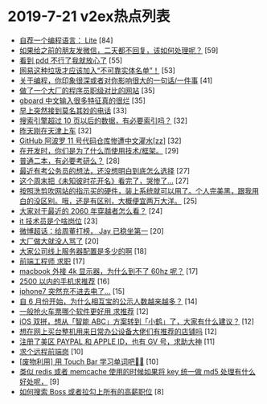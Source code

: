 # 2019-7-21 v2ex热点列表

+ [自荐一个编程语言： Lite](https://www.v2ex.com/t/584791#reply84) [84]
+ [如果给之前的朋友发微信，二天都不回复，该如何处理呢？](https://www.v2ex.com/t/584802#reply59) [59]
+ [看到 pdd 不行了我就放心了](https://www.v2ex.com/t/584823#reply55) [55]
+ [网易这种垃圾才应该加入“不可靠实体名单”！](https://www.v2ex.com/t/584832#reply53) [53]
+ [关于编程，你印象很深或者对你影响很大的一句话/一件事](https://www.v2ex.com/t/584829#reply41) [41]
+ [做了一个大厂的程序员职级对比的网站](https://www.v2ex.com/t/584792#reply35) [35]
+ [gboard 中文输入很多特征真的很烂](https://www.v2ex.com/t/584833#reply35) [35]
+ [早上突然接到莫名其妙的电话](https://www.v2ex.com/t/584814#reply33) [33]
+ [搜索引擎超过 10 页以后的数据，有必要索引吗？](https://www.v2ex.com/t/584785#reply32) [32]
+ [昨天刚在天津上车](https://www.v2ex.com/t/584790#reply32) [32]
+ [GitHub 阿波罗 11 号代码仓库惨遭中文灌水[zz]](https://www.v2ex.com/t/584866#reply32) [32]
+ [在开发时，你们是为了什么而使用技术/框架。](https://www.v2ex.com/t/584883#reply29) [29]
+ [普通二本，有必要考研么？](https://www.v2ex.com/t/584809#reply28) [28]
+ [最近有考公务员的想法，还没想明白到底怎么选择](https://www.v2ex.com/t/584854#reply27) [27]
+ [这个周末把《未知彼时花开名》看完了，哭惨了...](https://www.v2ex.com/t/584888#reply27) [27]
+ [按照洗剪吹网站的指示买的硬件，装上系统就可以用了。个人完美黑，跟我用白的没区别。哦，还是有区别，大概便宜两万大洋。](https://www.v2ex.com/t/584810#reply25) [25]
+ [大家对于最近的 2060 年穿越者怎么看？](https://www.v2ex.com/t/584901#reply24) [24]
+ [it 技术员是个啥岗位](https://www.v2ex.com/t/584877#reply23) [23]
+ [微博超话：给周董打榜， Jay 已稳坐第一](https://www.v2ex.com/t/584834#reply20) [20]
+ [大厂做大就没人骂了](https://www.v2ex.com/t/584895#reply20) [20]
+ [大家公司线上服务器配置是多少的啊](https://www.v2ex.com/t/584873#reply18) [18]
+ [前端工程师 求职](https://www.v2ex.com/t/584800#reply17) [17]
+ [macbook 外接 4k 显示器，为什么到不了 60hz 呢？](https://www.v2ex.com/t/584896#reply17) [17]
+ [2500 以内的手机求推荐](https://www.v2ex.com/t/584808#reply16) [16]
+ [iphone7 突然充不进去电了...](https://www.v2ex.com/t/584793#reply15) [15]
+ [自 6 月份开始，为什么相互宝的公示人数越来越多？](https://www.v2ex.com/t/584899#reply14) [14]
+ [一般抢火车票哪个软件更好用 求推荐](https://www.v2ex.com/t/584848#reply12) [12]
+ [iOS 双拼，想从「智能 ABC」方案转到「小鹤」了，大家有什么建议？](https://www.v2ex.com/t/584876#reply12) [12]
+ [想在网上买台整机用来日常办公设备大佬们有推荐的店铺吗](https://www.v2ex.com/t/584882#reply12) [12]
+ [注册了美区 PAYPAL 和 APPLE ID，也有 GV 号，求助大神](https://www.v2ex.com/t/584822#reply11) [11]
+ [求个远程前端岗](https://www.v2ex.com/t/584789#reply10) [10]
+ [[废物利用] 用 Touch Bar 学习单词吧🌹🐔](https://www.v2ex.com/t/584806#reply10) [10]
+ [类似 redis 或者 memcache 使用的时候如果将 key 统一做 md5 处理有什么好处呢，](https://www.v2ex.com/t/584839#reply9) [9]
+ [如何搜索 Boss 或者拉勾上所有的高薪职位](https://www.v2ex.com/t/584795#reply8) [8]
